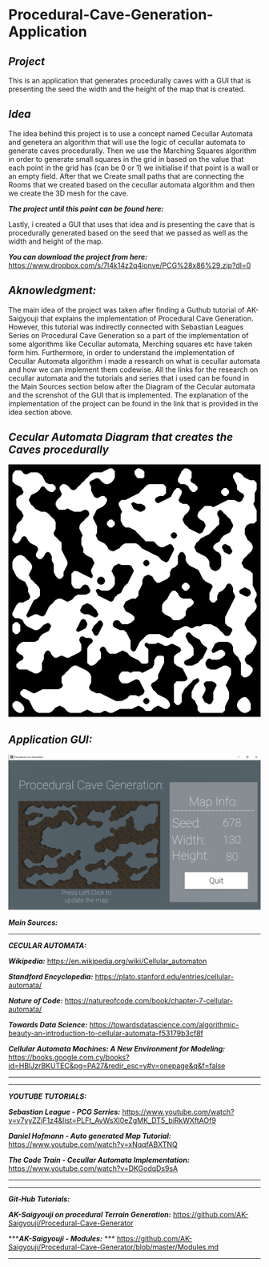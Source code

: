 # Procedural-Cave-Generation-Application

***Project***
-----------------------
This is an application that generates procedurally caves with a GUI that is presenting 
the seed the width and the height of the map that is created. 

***Idea***
------------------------
The idea behind this project is to use a concept named Cecullar Automata and genetera an algorithm 
that will use the logic of cecullar automata to generate caves procedurally. Then we use the Marching Squares algorithm 
in order to generate small squares in the grid in based on the value that each point in the grid has (can be 0 or 1) we initialise
if that point is a wall or an empty field. After that we Create small paths that are connecting the Rooms that we created based on 
the cecullar automata algorithm and then we create the 3D mesh for the cave.

***The project until this point can be found here:***

Lastly, i created a GUI that uses that idea and is presenting the cave that is procedurally generated based on the seed that we passed 
as well as the width and height of the map.

***You can download the project from here:*** https://www.dropbox.com/s/7l4k14z2q4ionve/PCG%28x86%29.zip?dl=0

***Aknowledgment:***
------------------------
The main idea of the project was taken after finding a Guthub tutorial of AK-Saigyouji that explains the implementation of Procedural Cave Generation.
However, this tutorial was indirectly connected with Sebastian Leagues Series on Procedural Cave Generation so a part of the implementation of some algorithms like 
Cecullar automata, Merching squares etc have taken form him. Furthermore, in order to understand the implementation of Cecullar Automata 
algorithm i made a research on what is cecullar automata and how we can implement them codewise. All the links for the research on cecullar automata 
and the tutorials and series that i used can be found in the Main Sources section below after the Diagram of the Cecular automata and the screnshot of the GUI that is implemented. The explanation of the implementation of the project can be found in the link that is provided in the idea section above. 



***Cecular Automata Diagram that creates the Caves procedurally***
--------------------------------------------------------------------
![](/Images%20for%20Read%20Me/CecularAutomata.png)


***Application GUI:***
---------------------------------------------------------------------
![](Images%20for%20Read%20Me/GUI.PNG)





***Main Sources:*** 
**************************************************************************************************************************************
***CECULAR AUTOMATA:***

***Wikipedia:*** https://en.wikipedia.org/wiki/Cellular_automaton

***Standford Encyclopedia:*** https://plato.stanford.edu/entries/cellular-automata/

***Nature of Code:*** https://natureofcode.com/book/chapter-7-cellular-automata/

***Towards Data Science:*** https://towardsdatascience.com/algorithmic-beauty-an-introduction-to-cellular-automata-f53179b3cf8f

***Cellular Automata Machines: A New Environment for Modeling:*** https://books.google.com.cy/books?id=HBlJzrBKUTEC&pg=PA27&redir_esc=y#v=onepage&q&f=false
**************************************************************************************************************************************


**************************************************************************************************************************************
***YOUTUBE TUTORIALS:***

***Sebastian League - PCG Serries:*** https://www.youtube.com/watch?v=v7yyZZjF1z4&list=PLFt_AvWsXl0eZgMK_DT5_biRkWXftAOf9

***Daniel Hofmann - Auto generated Map Tutorial:*** https://www.youtube.com/watch?v=xNqqfABXTNQ

***The Code Train - Cecullar Automata Implementation:*** https://www.youtube.com/watch?v=DKGodqDs9sA
**************************************************************************************************************************************


**************************************************************************************************************************************
***Git-Hub Tutorials:***

***AK-Saigyouji on procedural Terrain Generation:*** https://github.com/AK-Saigyouji/Procedural-Cave-Generator

******AK-Saigyouji - Modules:*** *** https://github.com/AK-Saigyouji/Procedural-Cave-Generator/blob/master/Modules.md
**************************************************************************************************************************************

